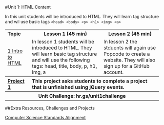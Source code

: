 #Unit 1: HTML Content 

In this unit students will be introduced to HTML. They will learn tag structure and wil use basic tags `<head> <body> <p> <h1> <img> <a>`

<table>
<tr>
	<th align="left">Topic</th>
	<th>Lesson 1 (45 min)</th>
	<th>Lesson 2 (45 min)</th>
</tr>
<tr>
	<td align="left"> <a href="topics/topic1">1 Intro to HTML</a> </td>
	<td>In lesson 1 students will be introduced to HTML. They will learn basic tag structure and will use the following tags: head, title, body, p, h1, img, a  <br></td>
	<td>In lesson 2 the stduents will again use Popcode to create a website. They will also sign up for a GitHub account.</td>
</tr>
<tr>
	<th align="left"><a href ="projects/project1" >Project 1 </a> </th>
	<th align="left" colspan="2">This project asks students to complete a project that is unfinished using jQuery events. </th>
</tr>
<tr>
	<th align="center" colspan="3">Unit Challenge: hr.gs/unit1challenge </th>
</tr>

</table>


##Extra Resources, Challenges and Projects

[Computer Science Standards Alignment](csStandards.md)

